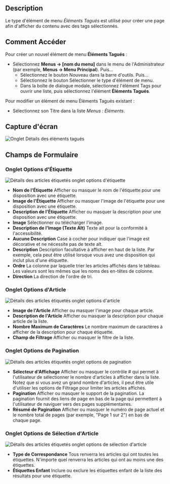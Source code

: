 <!-- Filename: Help4.x:Menu_Item:_Tagged_Items  / Display title: Éléments Tagués  -->

## Description

Le type d'élément de menu *Éléments Tagués* est utilisé pour créer une page afin d'afficher du contenu avec des tags sélectionnés.

## Comment Accéder

Pour créer un nouvel élément de menu **Éléments Tagués** :

- Sélectionnez **Menus → \[nom du menu\]** dans le menu de l'Administrateur
  (par exemple, **Menus → Menu Principal**). Puis...
  - Sélectionnez le bouton Nouveau dans la barre d'outils. Puis...
  - Sélectionnez le bouton Sélectionner le type d'élément de menu.
  - Dans la boîte de dialogue modale, sélectionnez l'élément Tags pour ouvrir une liste, puis
    sélectionnez l'élément **Éléments Tagués**.

Pour modifier un élément de menu Éléments Tagués existant :

- Sélectionnez son Titre dans la liste *Menus : Éléments*.

## Capture d'écran

![Onglet Détails des éléments tagués](../../../fr/images/menu-items/tags-tagged-items-details-tab.png)

## Champs de Formulaire

### Onglet Options d'Étiquette

![Détails des articles étiquetés onglet options d'étiquette](../../../fr/images/menu-items/tags-tagged-items-tag-options-tab.png)

- **Nom de l'Étiquette** Afficher ou masquer le nom de l'étiquette pour une disposition avec une étiquette.
- **Image de l'Étiquette** Afficher ou masquer l'image de l'étiquette pour une disposition avec une étiquette.
- **Description de l'Étiquette** Afficher ou masquer la description pour une disposition avec une étiquette.
- **Image** Sélectionner ou télécharger l'image.
- **Description de l'Image (Texte Alt)** Texte alt pour la conformité à l'accessibilité.
- **Aucune Description** Case à cocher pour indiquer que l'image est décorative et ne nécessite pas de texte alt.
- **Description** Description facultative à afficher en haut de la liste. Par exemple, cela peut être utilisé lorsque vous avez une disposition qui inclut plus d'une étiquette.
- **Ordre** La colonne par laquelle trier les articles affichés dans le tableau. Les valeurs sont les mêmes que les noms des en-têtes de colonne.
- **Direction** La direction de l'ordre de tri.

### Onglet Options d'Article

![Détails des articles étiquetés onglet options d'article](../../../fr/images/menu-items/tags-tagged-items-item-options-tab.png)

- **Image de l'Article** Afficher ou masquer l'image pour chaque article.
- **Description de l'Article** Afficher ou masquer la description pour chaque article de la liste.
- **Nombre Maximum de Caractères** Le nombre maximum de caractères à afficher de la description pour chaque étiquette.
- **Champ de Filtrage** Afficher ou masquer le filtre de la liste.

### Onglet Options de Pagination

![Détails des articles étiquetés onglet options de pagination](../../../fr/images/menu-items/tags-tagged-items-pagination-options-tab.png)

- **Sélecteur d'Affichage** Afficher ou masquer le contrôle \# qui permet à l'utilisateur de sélectionner le nombre d'articles à afficher dans la liste. Notez que si vous avez un grand nombre d'articles, il peut être utile d'utiliser les options de Filtrage pour limiter les articles affichés.
- **Pagination** Afficher ou masquer le support de la pagination. La pagination fournit des liens de page en bas de la page qui permettent à l'utilisateur de naviguer vers des pages supplémentaires.
- **Résumé de Pagination** Afficher ou masquer le numéro de page actuel et le nombre total de pages (par exemple, "Page 1 sur 2") en bas de chaque page.

### Onglet Options de Sélection d'Article

![Détails des articles étiquetés onglet options de sélection d'article](../../../fr/images/menu-items/tags-tagged-items-item-selection-options-tab.png)

- **Type de Correspondance** Tous renverra les articles qui ont toutes les étiquettes. N'importe quel renverra les articles qui ont au moins une des étiquettes.
- **Étiquettes Enfant** Inclure ou exclure les étiquettes enfant de la liste des résultats pour une étiquette.


